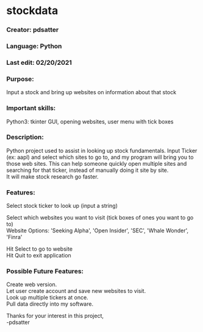 # stockdata

### **Creator:** pdsatter
### **Language:** Python
### **Last edit:** 02/20/2021
### **Purpose:**  
Input a stock and bring up websites on information about that stock
### **Important skills:**  
Python3: tkinter GUI, opening websites, user menu with tick boxes

### **Description:**  
Python project used to assist in looking up stock fundamentals.  Input Ticker (ex: aapl) and select which sites to go to, and my program will bring you 
to those web sites. This can help someone quickly open multiple sites and searching for that ticker, instead of manually doing it site by site.  
It will make stock research go faster.  

### **Features:** 
Select stock ticker to look up (input a string)  

Select which websites you want to visit (tick boxes of ones you want to go to)  
Website Options: 'Seeking Alpha', 'Open Insider', 'SEC', 'Whale Wonder', 'Finra'
 
Hit Select to go to website  
Hit Quit to exit application  

### **Possible Future Features:**  
Create web version.  
Let user create account and save new websites to visit.  
Look up multiple tickers at once.  
Pull data directly into my software.  

Thanks for your interest in this project,  
-pdsatter
